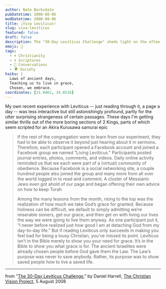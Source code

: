 ```yaml
---
author: Nate Barksdale
pubDatetime: 2008-08-06
modDatetime: 2008-08-06
title: ¡Viva Leviticus!
slug: viva-leviticus
featured: false
draft: false
description: The "30-Day Leviticus Challenge" sheds light on the often overlooked significance of the Law for believers today.
emoji: 📜
tags:
  - ✝️ Christianity
  - ✝️ Scriptures
  - 💬 Conversations
  - 🌍 Society
haiku: |
  Laws of ancient days,  
  Teaching us to live in grace,  
  Chosen, we embrace.
coordinates: [31.0461, 34.8516]
---
```


My own recent experience with Leviticus -- just reading through it, a page a day -- was less interactive but still astonishingly profound, partly for the utter surprising strangeness of certain passages. These days I'm getting similar thrills out of the more boring sections of 2 Kings, parts of which seem scripted for an Akira Kurusawa samurai epic

> If the rest of the congregation were to learn from our experiment, they had to be able to observe it beyond just hearing about it in sermons. Therefore, each participant opened a Facebook account and joined a Facebook group we named “Living Leviticus.” Participants posted journal entries, photos, comments, and videos. Daily online activity reminded us that we each were part of a (virtual) community of obedience. Because Facebook is a social networking site, a couple hundred people also joined the group and many more from all over the world logged in to read and comment. A cluster of Messianic Jews even got ahold of our page and began offering their own advice on how to keep Torah
>
> Among the many lessons from the month, rising to the top was the realization of how much we take God’s grace for granted. Because holiness can be difficult, we default to simply admitting we’re miserable sinners, get our grace, and then get on with living our lives the way we were going to live them anyway. As one participant put it, “I never before realized just how good I am at detaching God from my day-to-day life.” But if reading Leviticus only succeeds in making you feel bad for being a lousy Christian, you’ve missed its point. Leviticus isn’t in the Bible merely to show you your need for grace. It’s in the Bible to show you what grace is for. The ancient Israelites were already chosen people before God gave them the Law. The Law’s purpose was never to save anybody. Rather, its purpose was to show saved people how to live a saved life.

---

from "[The 30-Day Leviticus Challenge](http://www.christianvisionproject.com/2008/08/the_30day_leviticus_challenge.html)," by Daniel Harrell, [The Christian Vision Project](http://www.christianvisionproject.com/), 5 August 2008
